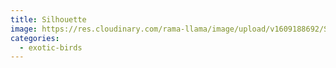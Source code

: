 ```yaml
---
title: Silhouette
image: https://res.cloudinary.com/rama-llama/image/upload/v1609188692/Silouette_zpykxo.jpg
categories:
  - exotic-birds
---
```

